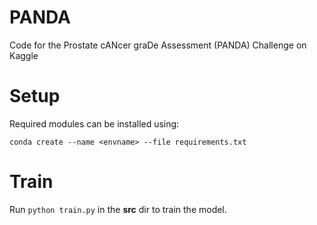 # PANDA
Code for the Prostate cANcer graDe Assessment (PANDA) Challenge on Kaggle

# Setup

Required modules can be installed using:

```
conda create --name <envname> --file requirements.txt
```

# Train

Run `python train.py` in the __src__ dir to train the model.
